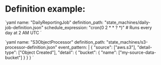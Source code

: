 # Definition example: 

´yaml
name: "DailyReportingJob"
definition_path: "state_machines/daily-job-definition.json"
schedule_expression: "cron(0 2 * * ? *)" # Runs every day at 2 AM UTC
´

´yaml
name: "S3ObjectProcessor"
definition_path: "state_machines/s3-processor-definition.json"
event_pattern: |
  {
    "source": ["aws.s3"],
    "detail-type": ["Object Created"],
    "detail": {
      "bucket": {
        "name": ["my-source-data-bucket"]
      }
    }
  }
´

